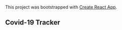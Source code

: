 This project was bootstrapped with [Create React App](https://github.com/facebook/create-react-app).

## Covid-19 Tracker 
